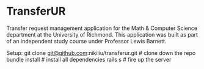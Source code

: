 TransferUR
==========

Transfer request management application for the Math & Computer Science department
at the University of Richmond. This application was built as part of an independent
study course under Professor Lewis Barnett.

Setup:
    git clone git@github.com:nikiliu/transferur.git   # clone down the repo
    bundle install                                    # install all dependencies
    rails s                                           # fire up the server
